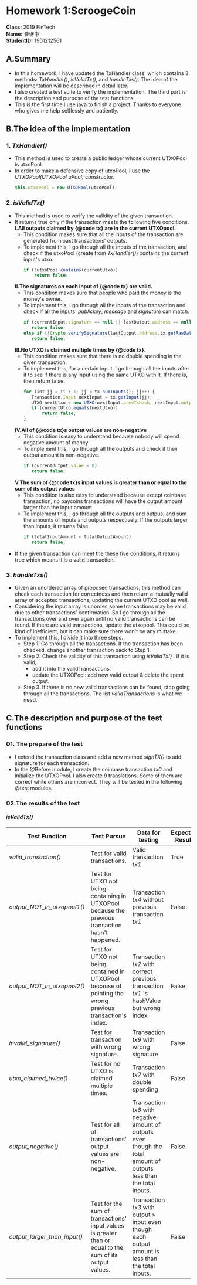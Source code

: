 # Homework 1:ScroogeCoin  
**Class:**
2019 FinTech  
**Name:**
曹继中  
**StudentID:**
1901212561  
## A.Summary
* In this homework, I have updated the TxHandler class, which contains 3 methods: *TxHandler()*, *isValidTx()*, and *handleTxs()*. 
The idea of the implementation will be described in detail later.  
* I also created a test suite to verify the implementation. The third part is the description and purpose of the test functions. 
* This is the first time I use java to finish a project. Thanks to everyone who gives me help selflessly and patiently.
## B.The idea of the implementation
### 1. ***TxHandler()***  
* This method is used to create a public ledger whose current UTXOPool is utxoPool.  
* In order to make a defensive copy of utxoPool, I use the *UTXOPool(UTXOPool uPool)* constructor.  
  ```js 
  this.utxoPool = new UTXOPool(utxoPool);
  ``` 
### 2. ***isValidTx()***  
* This method is used to verify the validity of the given transaction. 
* It returns true only if the transaction meets the following five conditions.  
  **Ⅰ.All outputs claimed by {@code tx} are in the current UTXOpool.**  
  * This condition makes sure that all the inputs of the transaction are generated from past transactions' outputs.
  * To implement this, I go through all the inputs of the transaction, and check if the utxoPool (create from *TxHandler()*) contains the current input's utxo.
    ```js
    if (!utxoPool.contains(currentUtxo))
        return false;
    ```  
  **Ⅱ.The signatures on each input of {@code tx} are valid.**  
   * This condition makes sure that people who paid the money is the money's owner.
   * To implement this, I go through all the inputs of the transaction and check if all the inputs' *publickey*, *message* and  *signature* can match.
      ```js
     if (currentInput.signature == null || lastOutput.address == null )
         return false;
     else if (!Crypto.verifySignature(lastOutput.address,tx.getRawDataToSign(ii),currentInput.signature))
         return false;
     ```
   **Ⅲ.No UTXO is claimed multiple times by {@code tx}.**  
   * This condition makes sure that there is no double spending in the given transaction.
   * To implement this, for a certain input, I go through all the inputs after it to see if there is any input using the same UTXO with it. If there is, then return false.
      ```js
     for (int jj = ii + 1; jj < tx.numInputs(); jj++) {
         Transaction.Input nextInput = tx.getInput(jj);
         UTXO nextUtxo = new UTXO(nextInput.prevTxHash, nextInput.outputIndex);
         if (currentUtxo.equals(nextUtxo))
             return false;
     }
     ```
  **Ⅳ.All of {@code tx}s output values are non-negative**  
   * This condition is easy to understand because nobody will spend negative amount of money.
   * To implement this, I go through all the outputs and check if their output amount is non-negative.
      ```js
     if (currentOutput.value < 0)
         return false;
     ```
   **Ⅴ.The sum of {@code tx}s input values is greater than or equal to the sum of its output values**  
   * This condition is also easy to understand because except  coinbase transaction, no paycoins transactions will have the output amount larger than the input amount.
   * To implement this, I go through all the outputs and outpus, and sum the amounts of inputs and outputs respectively. If the outputs larger than inputs, it returns false.
      ```js
     if (totalInputAmount < totalOutputAmount)
         return false;
     ```
* If the given transaction can meet the these five conditions, it returns true which means it is a valid transaction.  
### 3. ***handleTxs()***  
* Given an unordered array of proposed transactions, this method can check each transaction for correctness and then return a mutually valid array of accepted transactions, updating the current UTXO pool as well.  
* Considering the input array is unorder, some transactions may be valid due to other transactions' confirmation. So I go through all the transactions over and over again until no valid transactions can be found. If there are valid transactions, update the utxopool. This could be kind of inefficient, but it can make sure there won't be any mistake.
* To implement this, I divide it into three steps.  
  * Step 1. Go through all the transactions. If the transaction has been checked, change another transaction back to Step 1.  
  * Step 2. Check the validity of this transaction using *isValidTx()* . If it is valid,  
    * add it into the validTransactions.  
    * update the UTXOPool: add new valid output & delete the spent output.  
  * Step 3. If there is no new valid transactions can be found, stop going through all the transactions. The list *validTransactions* is what we need.
## C.The description and purpose of the test functions
### 01. The prepare of the test  
* I extend the transaction class and add a new method *signTX()* to add signature for each transaction.
* In the @Before module, I create the coinbase transaction *tx0* and initialize the UTXOPool. I also create 9 translations. Some of them are correct  while others are incorrect. They will be tested in the following @test modules.
### 02.The results of the test  
#### ***isValidTx()***  
Test Function  | Test Pursue  |  Data for testing  |Expected Result  |Actual Result
 ---- | ----- | ------ | ------ | ------  
 *valid_transaction()*  |Test for valid transactions.  | Valid transaction *tx1* | True | True 
 *output_NOT_in_utxopool1()*  | Test for UTXO not being containing in UTXOPool because the previous transaction hasn't happened. | Transaction *tx4* without previous transaction *tx1* | False | False
  *output_NOT_in_utxopool2()*  | Test for UTXO not being contained in UTXOPool because of pointing the wrong previous transaction's index. | Transaction *tx2* with correct previous transaction *tx1* 's hashValue but wrong index| False | False
  *invalid_signature()*  | Test for transaction with wrong signature. | Transaction *tx9* with wrong signature| False | False
  *utxo_claimed_twice()*  | Test for no UTXO is claimed multiple times. | Transaction *tx7* with double spending| False | False
  *output_negative()*  | Test for all of transactions' output values are non-negative. | Transaction *tx8* with negative amount of outputs even though the total amount of outputs less than the total inputs.| False | False
  *output_larger_than_input()*  | Test for the sum of transactions' input values is greater than or equal to the sum of its output values. | Transaction *tx3* with output > input even though each output amount is less than the total inputs.| False | False







 
   
  
  

